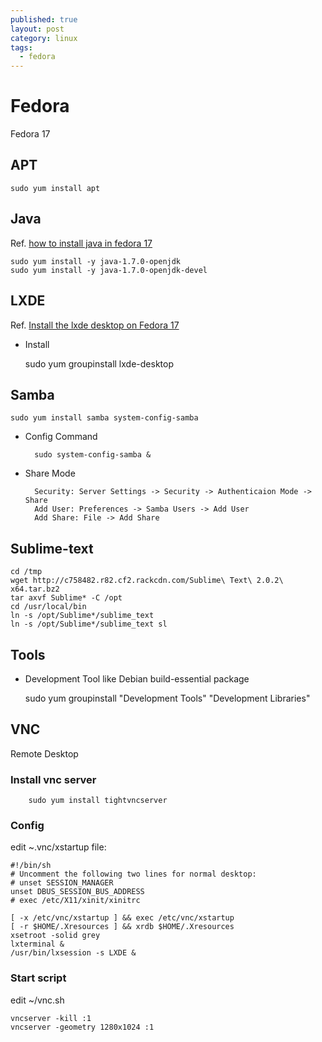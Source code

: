 ```yaml
---
published: true
layout: post
category: linux
tags: 
  - fedora
---
```


# Fedora
Fedora 17

## APT

    sudo yum install apt

## Java
Ref. [how to install java in fedora 17](https://ask.fedoraproject.org/en/question/8943/how-to-install-java-in-fedora-17/)

    sudo yum install -y java-1.7.0-openjdk
    sudo yum install -y java-1.7.0-openjdk-devel

## LXDE
Ref. [Install the lxde desktop on Fedora 17](http://www.binarytides.com/install-the-lxde-desktop-on-fedora-17/)

* Install

    sudo yum groupinstall lxde-desktop

## Samba

    sudo yum install samba system-config-samba

* Config Command

        sudo system-config-samba &

* Share Mode

        Security: Server Settings -> Security -> Authenticaion Mode -> Share
        Add User: Preferences -> Samba Users -> Add User
        Add Share: File -> Add Share

## Sublime-text

    cd /tmp
    wget http://c758482.r82.cf2.rackcdn.com/Sublime\ Text\ 2.0.2\ x64.tar.bz2
    tar axvf Sublime* -C /opt
    cd /usr/local/bin
    ln -s /opt/Sublime*/sublime_text
    ln -s /opt/Sublime*/sublime_text sl
    
## Tools

* Development Tool
like Debian build-essential package

    sudo yum groupinstall "Development Tools" "Development Libraries"

## VNC
Remote Desktop

### Install vnc server

        sudo yum install tightvncserver

### Config
edit ~.vnc/xstartup file:

    #!/bin/sh
    # Uncomment the following two lines for normal desktop:
    # unset SESSION_MANAGER
    unset DBUS_SESSION_BUS_ADDRESS
    # exec /etc/X11/xinit/xinitrc

    [ -x /etc/vnc/xstartup ] && exec /etc/vnc/xstartup
    [ -r $HOME/.Xresources ] && xrdb $HOME/.Xresources
    xsetroot -solid grey
    lxterminal &
    /usr/bin/lxsession -s LXDE &

### Start script
edit ~/vnc.sh

    vncserver -kill :1
    vncserver -geometry 1280x1024 :1